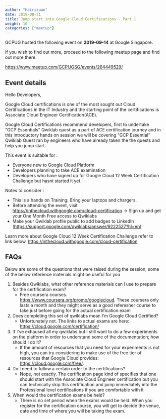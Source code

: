 ```yaml
---
author: "Hairizuan"
date: 2019-08-31
title: Jump start into Google Cloud Certifications - Part 1
weight: 10
categories: ["meetup"]
---
```


GCPUG hosted the following event on **2019-09-14** at Google Singapore.

If you wish to find out more, proceed to the following meetup page and find out more there:

https://www.meetup.com/GCPUGSG/events/264449529/

## Event details

Hello Developers,

Google Cloud certifications is one of the most sought out Cloud Certifications in the IT Industry and the starting point of the certifications is Associate Cloud Engineer Certification(ACE).

Google Cloud Certifications recommend developers, first to undertake "GCP Essentials" Qwiklab quest as a part of ACE certification journey and in this introductory hands on session we will be covering "GCP Essential" Qwiklab Quest ran by engineers who have already taken the the quests and help you jump start.

This event is suitable for :

- Everyone new to Google Cloud Platform
- Developers planning to take ACE examination
- Developers who have signed up for Google Cloud 12 Week Certification Challenge but hasnt started it yet.

Notes to consider :

- This is a hands on Training. Bring your laptops and chargers.
- Before attending the event, visit https://inthecloud.withgoogle.com/cloud-certification -> Sign up and get your One Month Free access to Qwiklabs
- Make your Qwiklab profile public to add badges to LinkedIn (https://support.google.com/qwiklabs/answer/9222527?hl=en)

Learn more about Google Cloud 12 Week Certification Challenge refer to link below.
https://inthecloud.withgoogle.com/cloud-certification

## FAQs

Below are some of the questions that were raised during the session; some of the below reference materials might be useful for you

1. Besides Qwiklabs, what other reference materials can I use to prepare for the certification exam?
   - Free coursera courses. https://www.coursera.org/promo/googlecloud. These coursera only lasts a month and they might serve as a good referesher course to take just before going for the actual certification exam
2. Does completing this set of qwiklabs mean I'm Google Cloud Certified?
   - Unfortunately not. The links to actual exams are here: https://cloud.google.com/certification/
3. If I've exhaused all my qwiklabs but I still want to do a few experiments on the platform in order to understand some of the documentation; how should I do it?
   - If the amount of resources that you need for your experiments is not high, you can try considering to make use of the free tier of resources that Google Cloud provides: https://cloud.google.com/free/.
4. Do I need to follow a certain order to the certifications?
   - Nope, not exactly. The certification page kind of specifies that one should start with the Associate Cloud Engineer certification but you can technically skip this certification and jump immediately into the Professional level certifications if you are comfortable with it
5. When would the certification exams be held?
   - There is no set period when the exams would be held. When you register for the certification course, you will get to decide the venue, date and time of where you will be taking the exam.

